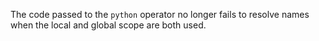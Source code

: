 The code passed to the `python` operator no longer fails to resolve names when
the local and global scope are both used.
